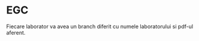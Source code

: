 <h1>EGC</h1>

Fiecare laborator va avea un branch diferit cu numele laboratorului si pdf-ul aferent.
